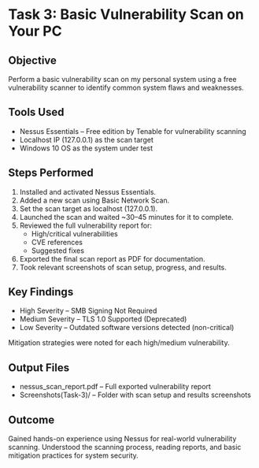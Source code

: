 # Task 3: Basic Vulnerability Scan on Your PC

## Objective  
Perform a basic vulnerability scan on my personal system using a free vulnerability scanner to identify common system flaws and weaknesses.

## Tools Used  
- Nessus Essentials – Free edition by Tenable for vulnerability scanning  
- Localhost IP (127.0.0.1) as the scan target  
- Windows 10 OS as the system under test  

## Steps Performed  

1. Installed and activated Nessus Essentials.
2. Added a new scan using Basic Network Scan.
3. Set the scan target as localhost (127.0.0.1).
4. Launched the scan and waited ~30–45 minutes for it to complete.
5. Reviewed the full vulnerability report for:
   - High/critical vulnerabilities
   - CVE references
   - Suggested fixes
6. Exported the final scan report as PDF for documentation.
7. Took relevant screenshots of scan setup, progress, and results.

## Key Findings 

- High Severity – SMB Signing Not Required
- Medium Severity – TLS 1.0 Supported (Deprecated)
- Low Severity – Outdated software versions detected (non-critical)

Mitigation strategies were noted for each high/medium vulnerability.

## Output Files

- nessus_scan_report.pdf – Full exported vulnerability report  
- Screenshots(Task-3)/ – Folder with scan setup and results screenshots  

## Outcome  
Gained hands-on experience using Nessus for real-world vulnerability scanning. Understood the scanning process, reading reports, and basic mitigation practices for system security.
